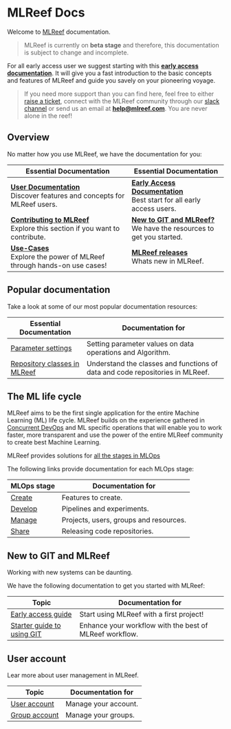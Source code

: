 # MLReef Docs

Welcome to [MLReef](https://mlreef.com) documentation.

> MLReef is currently on **beta stage** and therefore, this documentation is subject to change and incomplete.

For all early access user we suggest starting with this [**early access documentation**](5-early_access_guide.md).
It will give you a fast introduction to the basic concepts and features of MLReef and guide you savely on your pioneering voyage.

> If you need more support than you can find here, feel free to either [raise a ticket](https://gitlab.com/mlreef/frontend/issues),
> connect with the MLReef community through our [slack channel](https://mlreefcommunity.slack.com) or send us an email at **help@mlreef.com**.
> You are never alone in the reef!


## Overview

No matter how you use MLReef, we have the documentation for you:

| Essential Documentation  | Essential Documentation  |
|---|---|
| [**User Documentation**](0-README.md)<br>Discover features and concepts for MLReef users. | [**Early Access Documentation**](5-early_access_guide.md)<br>Best start for all early access users. |
| [**Contributing to MLReef**](6-contributing.md)<br>Explore this section if you want to contribute.  | [**New to GIT and MLReef?**](#new_to_git)<br>We have the resources to get you started.  |
| [**Use-Cases**](3-use_cases/0-README.md)<br>Explore the power of MLReef through hands-on use cases!  | [**MLReef releases**](0-general/1-releases.md)<br>Whats new in MLReef.  |


## Popular documentation

Take a look at some of our most popular documentation resources:

| Essential Documentation | Documentation for |
|---|---|
| [Parameter settings](0-general/0-concepts/3-parameters.md)  | Setting parameter values on data operations and Algorithm. |
| [Repository classes in MLReef](0-general/1-repositories/0-README.md)  | Understand the classes and functions of data and code repositories in MLReef. |


## The ML life cycle

MLReef aims to be the first single application for the entire Machine Learning (ML) life cycle.
MLReef builds on the experience gathered in [Concurrent DevOps](https://en.wikipedia.org/wiki/DevOps) and ML specific operations that will enable you to work faster, more transparent and use the power of the entire MLReef community to create best Machine Learning.

MLReef provides solutions for [all the stages in MLOps](0-general/0-concepts/0-mlops/0-README.md)

The following links provide documentation for each MLOps stage:

| MLOps stage  | Documentation for  |
|---|---|
| [Create](0-general/0-concepts/0-mlops/1-create.md)  | Features to create. |
| [Develop](0-general/0-concepts/0-mlops/2-develop.md)  | Pipelines and experiments. |
| [Manage](0-general/0-concepts/0-mlops/3-manage.md)  | Projects, users, groups and resources. |
| [Share](0-general/0-concepts/0-mlops/4-share.md)  | Releasing code repositories. |

## <a name="new_to_git"></a> New to GIT and MLReef

Working with new systems can be daunting.

We have the following documentation to get you started with MLReef:

| Topic  | Documentation for  |
|---|---|
| [Early access guide](5-early_access_guide.md)  |  Start using MLReef with a first project! |
| [Starter guide to using GIT](0-concepts/1-new_to_git.md)  | Enhance your workflow with the best of MLReef workflow. |


## <a name="user_account"></a> User account

Lear more about user management in MLReef.

| Topic  | Documentation for  |
|---|---|
| [User account](3-settings/1-users.md)  | 	Manage your account. |
| [Group account](3-settings/2-groups.md)  | Manage your groups. |
